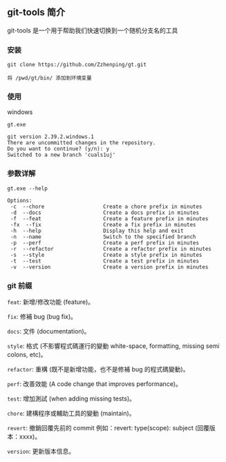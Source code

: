 ## git-tools 简介

git-tools 是一个用于帮助我们快速切换到一个随机分支名的工具

### 安装

```shell
git clone https://github.com/Zzhenping/gt.git

将 /pwd/gt/bin/ 添加到环境变量
```


### 使用

windows
```shell
gt.exe
```

```shell
git version 2.39.2.windows.1
There are uncommitted changes in the repository.
Do you want to continue? (y/n): y
Switched to a new branch 'cuals1uj'
```


### 参数详解

```shell
gt.exe --help
```

```shell
Options:
 -c  --chore                   Create a chore prefix in minutes
 -d  --docs                    Create a docs prefix in minutes
 -f  --feat                    Create a feature prefix in minutes
 -fx  --fix                    Create a fix prefix in minutes
 -h  --help                    Display this help and exit
 -n  --name                    Switch to the specified branch
 -p  --perf                    Create a perf prefix in minutes
 -r  --refactor                Create a refactor prefix in minutes
 -s  --style                   Create a style prefix in minutes
 -t  --test                    Create a test prefix in minutes
 -v  --version                 Create a version prefix in minutes 
```


### git 前缀
`feat`: 新增/修改功能 (feature)。

`fix`: 修補 bug (bug fix)。

`docs`: 文件 (documentation)。

`style`: 格式 (不影響程式碼運行的變動 white-space, formatting, missing semi colons, etc)。

`refactor`: 重構 (既不是新增功能，也不是修補 bug 的程式碼變動)。

`perf`: 改善效能 (A code change that improves performance)。

`test`: 增加測試 (when adding missing tests)。

`chore`: 建構程序或輔助工具的變動 (maintain)。

`revert`: 撤銷回覆先前的 commit 例如：revert: type(scope): subject (回覆版本：xxxx)。

`version`: 更新版本信息。